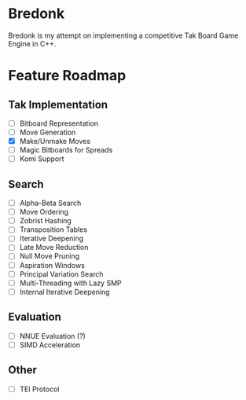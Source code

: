 # Bredonk

Bredonk is my attempt on implementing a competitive Tak Board Game Engine in C++.

# Feature Roadmap

## Tak Implementation
- [ ] Bitboard Representation
- [ ] Move Generation
- [X] Make/Unmake Moves
- [ ] Magic Bitboards for Spreads
- [ ] Komi Support

## Search
- [ ] Alpha-Beta Search
- [ ] Move Ordering
- [ ] Zobrist Hashing
- [ ] Transposition Tables
- [ ] Iterative Deepening
- [ ] Late Move Reduction
- [ ] Null Move Pruning
- [ ] Aspiration Windows
- [ ] Principal Variation Search
- [ ] Multi-Threading with Lazy SMP
- [ ] Internal Iterative Deepening

## Evaluation
- [ ] NNUE Evaluation (?)
- [ ] SIMD Acceleration

## Other
- [ ] TEI Protocol
